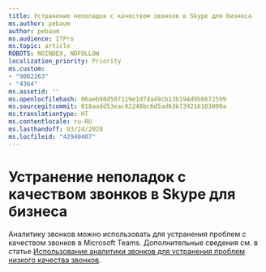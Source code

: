 ```yaml
---
title: Устранение неполадок с качеством звонков в Skype для бизнеса
ms.author: pebaum
author: pebaum
ms.audience: ITPro
ms.topic: article
ROBOTS: NOINDEX, NOFOLLOW
localization_priority: Priority
ms.custom:
- "9002263"
- "4364"
ms.assetid: ''
ms.openlocfilehash: 06aeb98d507119e1d7da49cb13b194d9b8672599
ms.sourcegitcommit: 018aadd53eac92248bc6d5ad63b739216103090a
ms.translationtype: HT
ms.contentlocale: ru-RU
ms.lasthandoff: 03/24/2020
ms.locfileid: "42940407"
---
```

# <a name="troubleshoot-skype-for-business-call-quality"></a>Устранение неполадок с качеством звонков в Skype для бизнеса

Аналитику звонков можно использовать для устранения проблем с качеством звонков в Microsoft Teams. Дополнительные сведения см. в статье [Использование аналитики звонков для устранения проблем низкого качества звонков](https://docs.microsoft.com/MicrosoftTeams/use-call-analytics-to-troubleshoot-poor-call-quality).
